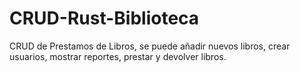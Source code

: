 # CRUD-Rust-Biblioteca
CRUD de Prestamos de Libros, se puede añadir nuevos libros, crear usuarios, mostrar reportes, prestar y devolver libros. 
